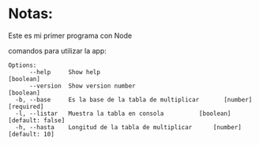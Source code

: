# Notas:

Este es mi primer programa con Node

comandos para utilizar la app:

```
Options:
      --help     Show help                                             [boolean]
      --version  Show version number                                   [boolean]
  -b, --base     Es la base de la tabla de multiplicar       [number] [required]
  -l, --listar   Muestra la tabla en consola          [boolean] [default: false]
  -h, --hasta    Longitud de la tabla de multiplicar      [number] [default: 10]

```